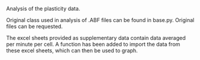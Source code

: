 Analysis of the plasticity data.

Original class used in analysis of .ABF files can be found in base.py. Original files can be requested.

The excel sheets provided as supplementary data contain data averaged per minute per cell. A function has been added to import the data from these excel sheets, which
can then be used to graph.

